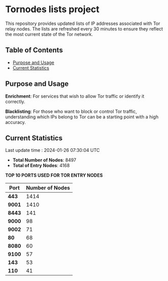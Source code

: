 # Tornodes lists project

This repository provides updated lists of IP addresses associated with Tor relay nodes. The lists are refreshed every 30 minutes to ensure they reflect the most current state of the Tor network.

## Table of Contents

- [Purpose and Usage](#purpose-and-usage)
- [Current Statistics](#current-statistics)


## Purpose and Usage

**Enrichment**: For services that wish to allow Tor traffic or identify it correctly.

**Blacklisting**: For those who want to block or control Tor traffic, understanding which IPs belong to Tor can be a starting point with a high accuracy.

## Current Statistics

Last update time : 2024-01-26 07:30:04 UTC

- **Total Number of Nodes**: 8497
- **Total of Entry Nodes**: 4168

**TOP 10 PORTS USED FOR TOR ENTRY NODES**

| **Port** | **Number of Nodes** |
|------|-----------------|
| **443**   | 1414  |
| **9001**   | 1410  |
| **8443**   | 141  |
| **9000**   | 98  |
| **9002**   | 71  |
| **80**   | 68  |
| **8080**   | 60  |
| **9100**   | 57  |
| **143**   | 53  |
| **110**   | 41  |

